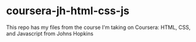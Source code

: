 # coursera-jh-html-css-js
This repo has my files from the course I'm taking on Coursera: HTML, CSS, and Javascript from Johns Hopkins
